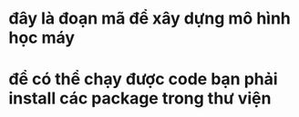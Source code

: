 # đây là đoạn mã để xây dựng mô hình học máy
# để có thể chạy được code bạn phải install các package trong thư viện
